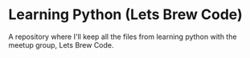 # Learning Python (Lets Brew Code)

A repository where I'll keep all the files from learning python with the meetup group, Lets Brew Code.
